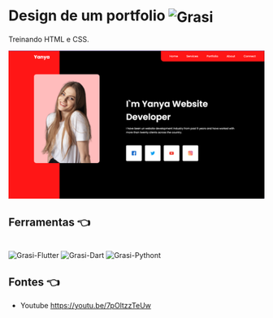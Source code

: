 # Design de um portfolio <img align="center" alt="Grasi" height="70" width="80" src="https://media.giphy.com/media/jsNIKFrb6wZzKOXerG/giphy.gif">

Treinando HTML e CSS.

<img src="img/Layout.png" alt="My cool logo"/>


## Ferramentas :point_left:
<div style="display: inline_block"><br>
  <img align="center" alt="Grasi-Flutter" height="30" width="40" src="https://cdn.jsdelivr.net/gh/devicons/devicon/icons/html5/html5-original.svg">
  <img align="center" alt="Grasi-Dart" height="30" width="40" src="https://cdn.jsdelivr.net/gh/devicons/devicon/icons/css3/css3-original.svg">
  <img align="center" alt="Grasi-Pythont" height="30" width="40" src="https://cdn.jsdelivr.net/gh/devicons/devicon/icons/vscode/vscode-original.svg">
  
</div>

## Fontes :point_left:

- Youtube https://youtu.be/7pOltzzTeUw
